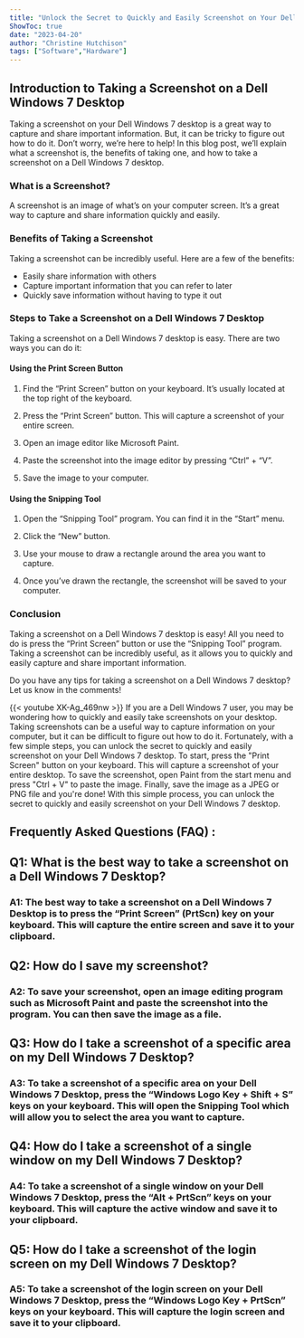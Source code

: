 ```yaml
---
title: "Unlock the Secret to Quickly and Easily Screenshot on Your Dell Windows 7 Desktop!"
ShowToc: true 
date: "2023-04-20"
author: "Christine Hutchison" 
tags: ["Software","Hardware"]
---
```

## Introduction to Taking a Screenshot on a Dell Windows 7 Desktop

Taking a screenshot on your Dell Windows 7 desktop is a great way to capture and share important information. But, it can be tricky to figure out how to do it. Don’t worry, we’re here to help! In this blog post, we’ll explain what a screenshot is, the benefits of taking one, and how to take a screenshot on a Dell Windows 7 desktop. 

### What is a Screenshot?

A screenshot is an image of what’s on your computer screen. It’s a great way to capture and share information quickly and easily. 

### Benefits of Taking a Screenshot

Taking a screenshot can be incredibly useful. Here are a few of the benefits: 

- Easily share information with others
- Capture important information that you can refer to later
- Quickly save information without having to type it out

### Steps to Take a Screenshot on a Dell Windows 7 Desktop

Taking a screenshot on a Dell Windows 7 desktop is easy. There are two ways you can do it: 

#### Using the Print Screen Button

1. Find the “Print Screen” button on your keyboard. It’s usually located at the top right of the keyboard. 

2. Press the “Print Screen” button. This will capture a screenshot of your entire screen. 

3. Open an image editor like Microsoft Paint. 

4. Paste the screenshot into the image editor by pressing “Ctrl” + “V”. 

5. Save the image to your computer. 

#### Using the Snipping Tool

1. Open the “Snipping Tool” program. You can find it in the “Start” menu. 

2. Click the “New” button. 

3. Use your mouse to draw a rectangle around the area you want to capture. 

4. Once you’ve drawn the rectangle, the screenshot will be saved to your computer. 

### Conclusion 

Taking a screenshot on a Dell Windows 7 desktop is easy! All you need to do is press the “Print Screen” button or use the “Snipping Tool” program. Taking a screenshot can be incredibly useful, as it allows you to quickly and easily capture and share important information. 

Do you have any tips for taking a screenshot on a Dell Windows 7 desktop? Let us know in the comments!

{{< youtube XK-Ag_469nw >}} 
If you are a Dell Windows 7 user, you may be wondering how to quickly and easily take screenshots on your desktop. Taking screenshots can be a useful way to capture information on your computer, but it can be difficult to figure out how to do it. Fortunately, with a few simple steps, you can unlock the secret to quickly and easily screenshot on your Dell Windows 7 desktop. To start, press the "Print Screen" button on your keyboard. This will capture a screenshot of your entire desktop. To save the screenshot, open Paint from the start menu and press "Ctrl + V" to paste the image. Finally, save the image as a JPEG or PNG file and you're done! With this simple process, you can unlock the secret to quickly and easily screenshot on your Dell Windows 7 desktop.

## Frequently Asked Questions (FAQ) :
<h2>Q1: What is the best way to take a screenshot on a Dell Windows 7 Desktop?</h2>

<h3>A1: The best way to take a screenshot on a Dell Windows 7 Desktop is to press the “Print Screen” (PrtScn) key on your keyboard. This will capture the entire screen and save it to your clipboard.</h3>

<h2>Q2: How do I save my screenshot?</h2>

<h3>A2: To save your screenshot, open an image editing program such as Microsoft Paint and paste the screenshot into the program. You can then save the image as a file.</h3>

<h2>Q3: How do I take a screenshot of a specific area on my Dell Windows 7 Desktop?</h2>

<h3>A3: To take a screenshot of a specific area on your Dell Windows 7 Desktop, press the “Windows Logo Key + Shift + S” keys on your keyboard. This will open the Snipping Tool which will allow you to select the area you want to capture.</h3>

<h2>Q4: How do I take a screenshot of a single window on my Dell Windows 7 Desktop?</h2>

<h3>A4: To take a screenshot of a single window on your Dell Windows 7 Desktop, press the “Alt + PrtScn” keys on your keyboard. This will capture the active window and save it to your clipboard.</h3>

<h2>Q5: How do I take a screenshot of the login screen on my Dell Windows 7 Desktop?</h2>

<h3>A5: To take a screenshot of the login screen on your Dell Windows 7 Desktop, press the “Windows Logo Key + PrtScn” keys on your keyboard. This will capture the login screen and save it to your clipboard.</h3>


